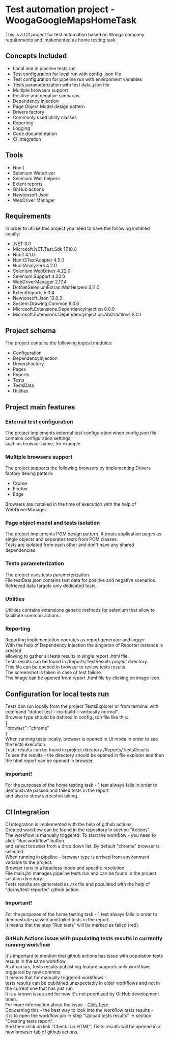 # Test automation project - WoogaGoogleMapsHomeTask

This is a C# project for test automation based on Wooga company requirements and implemented as home testing task.

## Concepts Included

* Local and in pipeline tests run
* Test configuration for local run with config .json file
* Test configuration for pipeline run with environment variables
* Tests parameterization with test data .json file
* Multiple browsers support
* Positive and negative scenarios
* Dependency injection
* Page Object Model design pattern
* Drivers factory
* Commonly used utility classes
* Reporting
* Logging
* Code documentation
* CI integration

## Tools

* Nunit
* Selenium Webdriver
* Selenium Wait helpers
* Extent reports
* GitHub actions
* Newtonsoft Json
* WebDriver Manager

## Requirements

In order to utilise this project you need to have the following installed locally:

* .NET 8.0
* Microsoft.NET.Test.Sdk 17.10.0
* Nunit 4.1.0
* Nunit3TestAdapter 4.5.0
* NunitAnalyzers 4.2.0
* Selenium.WebDriver 4.22.0
* Selenium.Support 4.22.0
* WebDriverManager 2.17.4
* DotNetSeleniumExtras.WaitHelpers 3.11.0
* ExtentReports 5.0.4
* Newtonsoft.Json 13.0.3
* System.Drawing.Common 8.0.6
* Microsoft.Extensions.DependencyInjection 8.0.0
* Microsoft.Extensions.DependencyInjection.Abstractions 8.0.1

## Project schema

The project contains the following logical modules:
* Configuration
* DependencyInjection
* DriversFactory
* Pages
* Reports
* Tests
* TestsData
* Utilities

## Project main features
### External test configuration
The project implements external test configuration when config.json file contains configuration settings,<br/>
such as browser name, for example.

### Multiple browsers support
The project supports the following browsers by implementing Drivers factory desing pattern: 
* Crome
* Firefox
* Edge
  
Browsers are installed in the time of execution with the help of WebDriverManager.
 
### Page object model and tests isolation
The project implements POM design pattern. It treats application pages as single objects and separates tests from POM classes.<br/>
Tests are isolated from each other and don't have any shared dependencies.

### Tests parameterization
The project uses tests parameterization.<br/> 
File testData.json contains test data for positive and negative scenarios.<br/>
Retrieved data targets only dedicated tests.<br/>

### Utilities
Utilities contains extensions generic methods for selenium that allow to facilitate common actions.

### Reporting
Reporting implementation operates as report generator and logger.<br/>
With the help of Dependency Injection the singleton of Reporter instance is created<br/> 
allowing to gather all tests results in single report .html file.<br/>
Tests results can be found in /Reports/TestResults project directory.<br/>
This file can be opened in browser to review tests results.<br/>
The screenshot is taken in case of test failure.<br/> 
The image can be opened from report .html file by clicking on image icon.<br/>

## Configuration for local tests run
Tests can run locally from the project TestsExplorer or from terminal with command "dotnet test --no-build --verbosity normal".<br/>
Browser type should be defined in config.json file like this:<br/>
{<br/>
  "browser": "chrome"<br/>
}<br/>
When running tests locally, browser is opened in UI mode in order to see the tests execution.<br/>
Tests results can be found in project directory /Reports/TestsResults.<br/>
To see the results - the directory should be opened in file explorer and then the html report can be opened in browser.<br/>
### Important!
For the purposes of the home testing task - 1 test always fails in order to demonstrate passed and failed tests in the report<br/> 
and also to show screeshot taking.

## CI Integration
CI integration is implemented with the help of github actions.<br/>
Created workflow can be found in the repository in section "Actions".<br/>
The workflow is manually triggered. To start the workflow - you need to click "Run workflow" button<br/>
and select browser from a drop down list. By default "chrome" browser is selected.<br/>
When running in pipeline - browser type is arrived from environment variable to the project.<br/>
Browser runs in a headless mode and specific resolution.<br/>
File main.jml manages pipeline tests run and can be found in the project solution directory.<br/>
Tests results are generated as .trx file and populated with the help of "dorny/test-reporter" github action.<br/>
### Important!
For the purposes of the home testing task - 1 test always fails in order to demonstrate passed and failed tests in the report.<br/>
It means that the step "Run tests" will be marked as failed (red).<br/>
### GitHub Actions issue with pupulating tests results in currently running workflow
It's important to mention that github actions has issue with population tests results in the same workflow.<br/>
As it occurs, tests results publishing feature supports only workflows triggered by new commits.<br/>
It means that for manually triggered workflows - <br/>
tests results can be published unexpectedly in older workflows and not in the current one that has just run.<br/>
It is a known issue and for now it's not prioritized by GitHub development team.<br/>
For more information about the issue  -  [Click here](https://github.com/dorny/test-reporter/issues/67)<br/>
Concerning this - the best way to look into the workflow tests results - <br/>
it is to open the workflow job -> step "Upload tests results" -> section "Creating tests report".<br/>
And then click on link "Check run HTML". Tests results will be opened in a new browser tab of github actions.<br/>

